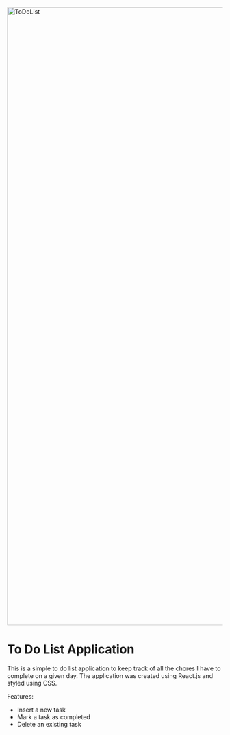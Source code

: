 <img width="1440" alt="ToDoList" src="https://user-images.githubusercontent.com/58525723/211612149-8fb5af8e-6214-4070-a2fd-fc5bc2631da9.png">

# To Do List Application

This is a simple to do list application to keep track of all the chores I have to complete on a given day. The application was created using React.js and styled using CSS. 

Features:

- Insert a new task
- Mark a task as completed
- Delete an existing task
